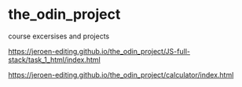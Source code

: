 # the_odin_project
course excersises and projects

https://jeroen-editing.github.io/the_odin_project/JS-full-stack/task_1_html/index.html

https://jeroen-editing.github.io/the_odin_project/calculator/index.html

